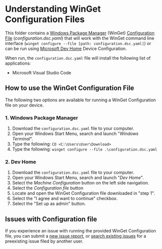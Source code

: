 # Understanding WinGet Configuration Files

This folder contains a [Windows Package Manager](https://learn.microsoft.com/windows/package-manager/winget/) (WinGet) [Configuration File](https://learn.microsoft.com/windows/package-manager/configuration/) (*configuration.dsc.yaml*) that will work with the WinGet command line interface (`winget configure --file [path: configuration.dsc.yaml]`) or can be run using [Microsoft Dev Home](https://learn.microsoft.com/windows/dev-home/) Device Configuration.

When run, the `configuration.dsc.yaml` file will install the following list of applications:

* Microsoft Visual Studio Code

## How to use the WinGet Configuration File

The following two options are available for running a WinGet Configuration file on your device.

### 1. Windows Package Manager

1. Download the `configuration.dsc.yaml` file to your computer.
1. Open your Windows Start Menu, search and launch "*Windows Terminal*".
1. Type the following: `CD <C:\Users\User\Download>`
1. Type the following: `winget configure --file .\configuration.dsc.yaml`

### 2. Dev Home

1. Download the `configuration.dsc.yaml` file to your computer.
1. Open your Windows Start Menu, search and launch "*Dev Home*".
1. Select the *Machine Configuration* button on the left side navigation.
1. Select the *Configuration file* button
1. Locate and open the WinGet Configuration file downloaded in "step 1".
1. Select the "I agree and want to continue" checkbox.
1. Select the "Set up as admin" button.

## Issues with Configuration file

If you experience an issue with running the provided WinGet Configuration file, you can submit a [new issue report](https://github.com/microsoft/devhome/issues/new/choose), or [search existing issues](https://github.com/microsoft/devhome/issues) for a preexisting issue filed by another user.
